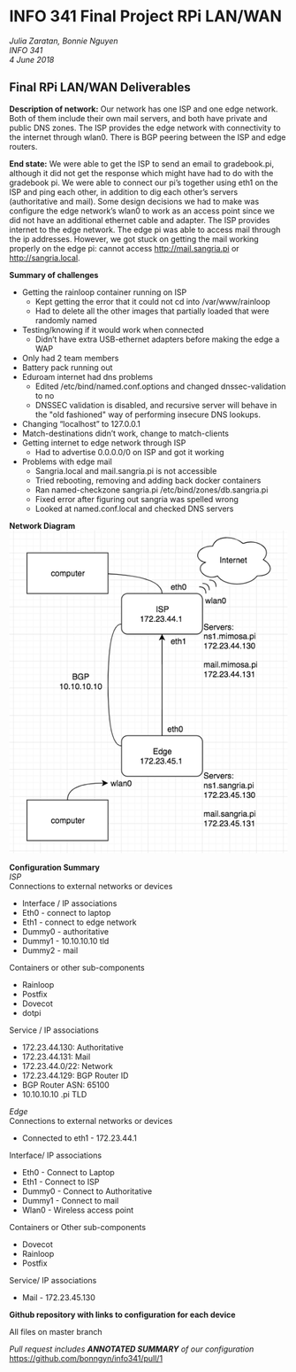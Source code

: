 # INFO 341 Final Project RPi LAN/WAN

*Julia Zaratan, Bonnie Nguyen  
INFO 341  
4 June 2018*

## Final RPi LAN/WAN Deliverables
__Description of network:__
Our network has one ISP and one edge network. Both of them include their own mail servers, and both have private and public DNS zones. The ISP provides the edge network with connectivity to the internet through wlan0. There is BGP peering between the ISP and edge routers. 

__End state:__ We were able to get the ISP to send an email to gradebook.pi, although it did not get the response which might have had to do with the gradebook pi. We were able to connect our pi’s together using eth1 on the ISP and ping each other, in addition to dig each other’s servers (authoritative and mail). Some design decisions we had to make was configure the edge network’s wlan0 to work as an access point since we did not have an additional ethernet cable and adapter. The ISP provides internet to the edge network.  The edge pi was able to access mail through the ip addresses. However, we got stuck on getting the mail working properly on the edge pi: cannot access http://mail.sangria.pi or http://sangria.local.

__Summary of challenges__  
* Getting the rainloop container running on ISP
  + Kept getting the error that it could not cd into /var/www/rainloop
  + Had to delete all the other images that partially loaded that were randomly named
* Testing/knowing if it would work when connected
  + Didn’t have extra USB-ethernet adapters before making the edge a WAP
* Only had 2 team members
* Battery pack running out
* Eduroam internet had dns problems
  + Edited /etc/bind/named.conf.options and changed dnssec-validation to no
  + DNSSEC validation is disabled, and recursive server will behave in the "old fashioned" way of performing insecure DNS lookups.
* Changing “localhost” to 127.0.0.1 
* Match-destinations didn’t work, change to match-clients
* Getting internet to edge network through ISP
  + Had to advertise 0.0.0.0/0 on ISP and got it working
* Problems with edge mail
  + Sangria.local and mail.sangria.pi is not accessible
  + Tried rebooting, removing and adding back docker containers
  + Ran named-checkzone sangria.pi /etc/bind/zones/db.sangria.pi
  + Fixed error after figuring out sangria was spelled wrong
  + Looked at named.conf.local and checked DNS servers 

__Network Diagram__  
![Network Diagram](https://github.com/bonngyn/info341/blob/master/network%20diagram.png)

__Configuration Summary__  
_ISP_  
Connections to external networks or devices
* Interface / IP associations
* Eth0 - connect to laptop
* Eth1 - connect to edge network
* Dummy0 - authoritative
* Dummy1 - 10.10.10.10 tld
* Dummy2 - mail

Containers or other sub-components
* Rainloop
* Postfix
* Dovecot
* dotpi

Service / IP associations
* 172.23.44.130: Authoritative
* 172.23.44.131: Mail
* 172.23.44.0/22: Network
* 172.23.44.129: BGP Router ID
* BGP Router ASN: 65100
* 10.10.10.10 .pi TLD
 

_Edge_  
Connections to external networks or devices
* Connected to eth1 - 172.23.44.1

Interface/ IP associations
* Eth0 - Connect to Laptop 
* Eth1 - Connect to ISP 
* Dummy0 - Connect to Authoritative
* Dummy1 - Connect to mail
* Wlan0 - Wireless access point

Containers or Other sub-components 
* Dovecot
* Rainloop
* Postfix 

Service/ IP associations 
* Mail - 172.23.45.130

__Github repository with links to configuration for each device__ 

All files on master branch  

_Pull request includes __ANNOTATED SUMMARY__ of our configuration_  
https://github.com/bonngyn/info341/pull/1
